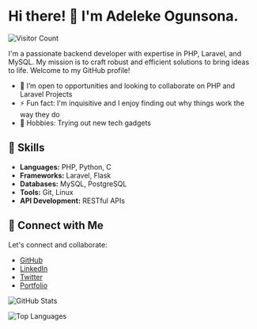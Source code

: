 <!-- Header -->
# Hi there! 👋 I'm Adeleke Ogunsona.
![Visitor Count](https://profile-counter.glitch.me/adelekeogunsona/count.svg)

<!-- Introduction -->
I'm a passionate backend developer with expertise in PHP, Laravel, and MySQL. My mission is to craft robust and efficient solutions to bring ideas to life. Welcome to my GitHub profile!

- 🤔 I’m open to opportunities and looking to collaborate on PHP and Laravel Projects
- ⚡ Fun fact: I'm inquisitive and I enjoy finding out why things work the way they do
- 🌱 Hobbies: Trying out new tech gadgets

<!-- Skills -->
## 🔧 Skills
- **Languages:** PHP, Python, C
- **Frameworks:** Laravel, Flask
- **Databases:** MySQL, PostgreSQL
- **Tools:** Git, Linux
- **API Development:** RESTful APIs

<!-- Connect with Me -->
## 🤝 Connect with Me
Let's connect and collaborate:

- [GitHub](https://github.com/adelekeogunsona)
- [LinkedIn](https://www.linkedin.com/in/ogunsonaadeleke/)
- [Twitter](https://twitter.com/ogunsonaadeleke)
- [Portfolio](https://adeleke.tech)

<!-- Footer -->
![GitHub Stats](https://github-readme-stats.vercel.app/api?username=adelekeogunsona&show_icons=true&theme=radical)

![Top Languages](https://github-readme-stats.vercel.app/api/top-langs/?username=adelekeogunsona&layout=compact&theme=radical)
